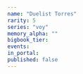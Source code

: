 ```yaml
---
name: "Duelist Torres"
rarity: 5
series: "voy"
memory_alpha: ""
bigbook_tier:
events:
in_portal:
published: false
---
```

